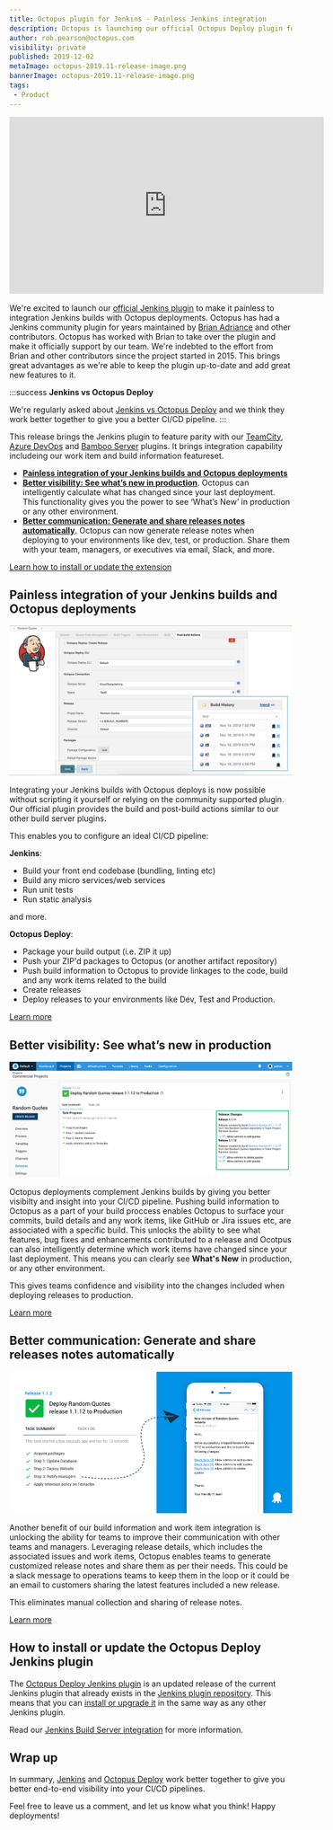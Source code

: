 ```yaml
---
title: Octopus plugin for Jenkins - Painless Jenkins integration
description: Octopus is launching our official Octopus Deploy plugin for Jenkins automation server making it painless to integration your Jenkins build with Octopus deployments.
author: rob.pearson@octopus.com
visibility: private
published: 2019-12-02
metaImage: octopus-2019.11-release-image.png
bannerImage: octopus-2019.11-release-image.png
tags:
 - Product
---
```


<iframe width="560" height="315" src="https://www.youtube.com/embed/TODO" frameborder="0" allowfullscreen></iframe>

We're excited to launch our [official Jenkins plugin](https://plugins.jenkins.io/octopusdeploy) to make it painless to integration Jenkins builds with Octopus deployments. Octopus has had a Jenkins community plugin for years maintained by [Brian Adriance](https://github.com/badriance) and other contributors. Octopus has worked with Brian to take over the plugin and make it officially support by our team. We're indebted to the effort from Brian and other contributors since the project started in 2015. This brings great advantages as we're able to keep the plugin up-to-date and add great new features to it. 

:::success
**Jenkins vs Octopus Deploy**

We're regularly asked about [Jenkins vs Octopus Deploy](/blog/2019-12/jenkins-vs-octopus-deploy/index.md) and we think they work better together to give you a better CI/CD pipeline.
:::

This release brings the Jenkins plugin to feature parity with our [TeamCity](https://plugins.jetbrains.com/plugin/9038-octopus-deploy-integration/), [Azure DevOps](https://marketplace.visualstudio.com/items?itemName=octopusdeploy.octopus-deploy-build-release-tasks) and [Bamboo Server](https://marketplace.atlassian.com/apps/1217235/octopus-deploy-bamboo-add-on?hosting=server&tab=overview) plugins. It brings integration capability includeing our work item and build information featureset.

* **[Painless integration of your Jenkins builds and Octopus deployments](/blog/2019-12/jenkins-vs-octopus-deploy/index.md#painless-integration-of-your-jenkins-builds-and-octopus-deployments)**
* **[Better visibility: See what’s new in production](/blog/2019-12/jenkins-vs-octopus-deploy/index.md#better-visibility-see-what’s-new-in-production)**. Octopus can intelligently calculate what has changed since your last deployment. This functionality gives you the power to see ‘What’s New’ in production or any other environment.
* **[Better communication: Generate and share releases notes automatically](/blog/2019-12/jenkins-vs-octopus-deploy/index.md#better-communication-generate-and-share-releases-notes-automatically)**. Octopus can now generate release notes when deploying to your environments like dev, test, or production. Share them with your team, managers, or executives via email, Slack, and more.

[Learn how to install or update the extension](/blog/2019-12/jenkins-vs-octopus-deploy/index.md#how-to-install-jenkins-plugin)

## Painless integration of your Jenkins builds and Octopus deployments

![Octopus Jenkins Plugin](octopus-deploy-jenkins-plugin.png "width=600")

Integrating your Jenkins builds with Octopus deploys is now possible without scripting it yourself or relying on the community supported plugin. Our official plugin provides the build and post-build actions similar to our other build server plugins.

This enables you to configure an ideal CI/CD pipeline:

**Jenkins**:

* Build your front end codebase (bundling, linting etc)
* Build any micro services/web services
* Run unit tests
* Run static analysis 

and more.

**Octopus Deploy**:

* Package your build output (i.e. ZIP it up)
* Push your ZIP'd packages to Octopus (or another artifact repository)
* Push build information to Octopus to provide linkages to the code, build and any work items related to the build
* Create releases
* Deploy releases to your environments like Dev, Test and Production.

[Learn more]()

## Better visibility: See what’s new in production

![What's New in Production](octopus-deploy-what-new-in-production.png "width=600")

Octopus deployments complement Jenkins builds by giving you better visibilty and insight into your CI/CD pipeline. Pushing build information to Octopus as a part of your build proccess enables Octopus to surface your commits, build details and any work items, like GitHub or Jira issues etc, are associated with a specific build. This unlocks the ability to see what features, bug fixes and enhancements contributed to a release and Ocotpus can also intelligently determine which work items have changed since your last deployment. This means you can clearly see **What's New** in production, or any other environment. 

This gives teams confidence and visibility into the changes included when deploying releases to production. 

[Learn more](https://octopus.com/docs/deployment-process/releases/deployment-notes)

## Better communication: Generate and share releases notes automatically

![Octopus Jenkins Plugin](octopus-deploy-share-release-notes.png "width=600")

Another benefit of our build information and work item integration is unlocking the ability for teams to improve their communication with other teams and managers. Leveraging release details, which includes the associated issues and work items, Octopus enables teams to generate customized release notes and share them as per their needs. This could be a slack message to operations teams to keep them in the loop or it could be an email to customers sharing the latest features included a new release.

This eliminates manual collection and sharing of release notes.

[Learn more](https://octopus.com/docs/deployment-process/releases/release-notes)

## How to install or update the Octopus Deploy Jenkins plugin

The [Octopus Deploy Jenkins plugin](https://plugins.jenkins.io/octopusdeploy) is an updated release of the current Jenkins plugin that already exists in the [Jenkins plugin repository](https://plugins.jenkins.io/). This means that you can [install or upgrade it](https://jenkins.io/doc/book/managing/plugins/) in the same way as any other Jenkins plugin. 

Read our [Jenkins Build Server integration](https://octopus.com/docs/packaging-applications/build-servers/jenkins) for more information.

## Wrap up

In summary, [Jenkins](https://jenkins.io) and [Octopus Deploy](https://octopus.com) work better together to give you better end-to-end visibility into your CI/CD pipelines.

Feel free to leave us a comment, and let us know what you think! Happy deployments!
